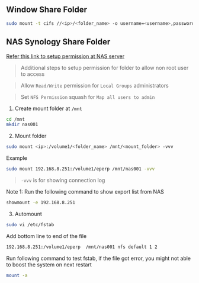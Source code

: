 ## Window Share Folder
```bash
sudo mount -t cifs //<ip>/<folder_name> -o username=<username>,password=<password>  /mnt/sv001
```
## NAS Synology Share Folder
[Refer this link to setup permission at NAS server](https://www.synology.com/en-us/knowledgebase/DSM/tutorial/File_Sharing/How_to_access_files_on_Synology_NAS_within_the_local_network_NFS)

> Additional steps to setup permission for folder to allow non root user to access

> Allow `Read/Write` permission for `Local Groups` administrators

> Set `NFS Permission` squash for `Map all users to admin`

1. Create mount folder at `/mnt`
```bash
cd /mnt
mkdir nas001
```

2. Mount folder

```bash
sudo mount <ip>:/volume1/<folder_name> /mnt/<mount_folder> -vvv
```
Example
```bash
sudo mount 192.168.8.251:/volume1/eperp /mnt/nas001 -vvv
```

> `-vvv` is for showing connection log

Note 1: Run the following command to show export list from NAS
```bash
showmount -e 192.168.8.251
```

3. Automount
```bash
sudo vi /etc/fstab
```
Add bottom line to end of the file
```bash
192.168.8.251:/volume1/eperp  /mnt/nas001 nfs default 1 2
```
Run following command to test fstab, if the file got error, you might not able to boost the system on next restart
```bash
mount -a
```
